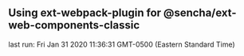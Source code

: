 ## Using ext-webpack-plugin for @sencha/ext-web-components-classic

last run: Fri Jan 31 2020 11:36:31 GMT-0500 (Eastern Standard Time)
